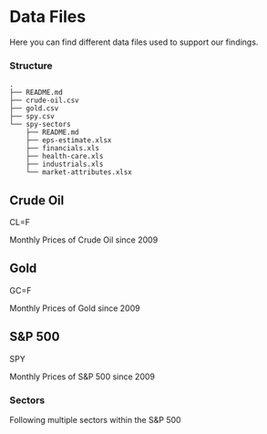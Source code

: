 
# Data Files

Here you can find different data files used to support our findings.


### Structure

    .
    ├── README.md
    ├── crude-oil.csv
    ├── gold.csv
    ├── spy.csv
    └── spy-sectors
        ├── README.md
        ├── eps-estimate.xlsx
        ├── financials.xls
        ├── health-care.xls
        ├── industrials.xls
        └── market-attributes.xlsx

    
    
## Crude Oil

CL=F

Monthly Prices of Crude Oil since 2009


## Gold

GC=F

Monthly Prices of Gold since 2009


## S&P 500

SPY

Monthly Prices of S&P 500 since 2009


### Sectors

Following multiple sectors within the S&P 500

